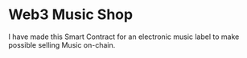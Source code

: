 # Web3 Music Shop

I have made this Smart Contract for an electronic music label to make possible selling Music on-chain. 

